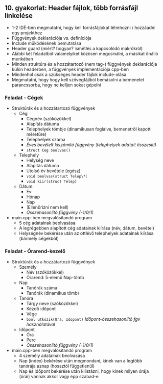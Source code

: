 ## 10. gyakorlat: Header fájlok, több forrásfájl linkelése

- 1-2 IDÉ-ben megmutatni, hogy kell forrásfájlokat létrehozni / hozzáadni egy projekthez
- Függvények deklarációja vs. definíciója
- Include működésének bemutatása
- Header guard (miért? hogyan? ismétlés a kapcsolódó makrókról)
- Alábbi két feladatból valamelyiket közösen megcsinálni, a másikat önálló munkában
- Minden struktúra és a hozzátartozó (nem tag-) függvények deklarációja külön headerben, a függvények implementációja cpp-ben
- Mindenhol csak a szükséges header fájlok include-olása
- Megmutatni, hogy hogy kell szövegfájlból bemásolni a bemenetet parancssorba, hogy ne kelljen sokat gépelni

### Feladat - Cégek
- Struktúrák és a hozzátartozó függvények
    - Cég
        - Cégnév (szóközökkel)
        - Alapítás dátuma
        - Telephelyek tömbje (dinamikusan foglalva, bemenetről kapott méretűre)
        - Telephelyek száma
        - *Éves bevételt kiszámító függvény (telephelyek adatait összesíti)*
        - `struct Ceg beolvas()`
    - Telephely
        - Helység neve
        - Alapítás dátuma
        - Utolsó év bevétele (egész)
        - `void beolvas(struct Telep\*)`
        - `void kiir(struct Telep)`
    - Dátum
        - Év
        - Hónap
        - Nap
        - (Ellenőrizni nem kell)
        - *Összehasonlító függvény (-1/0/1)*
- main.cpp-ben megvalósítandó program
    - 5 cég adatainak beolvasása
    - A legrégebben alapított cég adatainak kiírása (név, dátum, bevétel)
    - Helységnév bekérése után az ottlévő telephelyek adatainak kiírása (bármely cégekből)

### Feladat - Órarend-kezelő
- Struktúrák és a hozzátartozó függvények
    - Személy
        - Név (szóközökkel)
        - Órarend: 5-elemű Nap-tömb
    - Nap
        - Tanórák száma
        - Tanórák (dinamikus tömb)
    - Tanóra
        - Tárgy neve (szóközökkel)
        - Kezdő időpont
        - Vége
        - `bool utkozik(Ora, Idopont)` *Időpont-összehasonlító fgv használatával*
    - Időpont
        - Óra
        - Perc
        - *Összehasonlító függvény (-1/0/1)*
- main.cpp-ben megvalósítandó program
    - 4 személy adatainak beolvasása
    - Nap (index) bekérése után megmondani, kinek van a legtöbb tanórája aznap (hossztól függetlenül)
    - Nap és időpont bekérése után kilistázni, hogy kinek milyen órája (órái) vannak akkor vagy épp szabad-e
